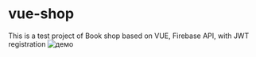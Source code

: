 #  vue-shop

This is a test project of Book shop based on VUE, Firebase API, with JWT registration 
![демо](https://ibb.co/VMm5fn9)
